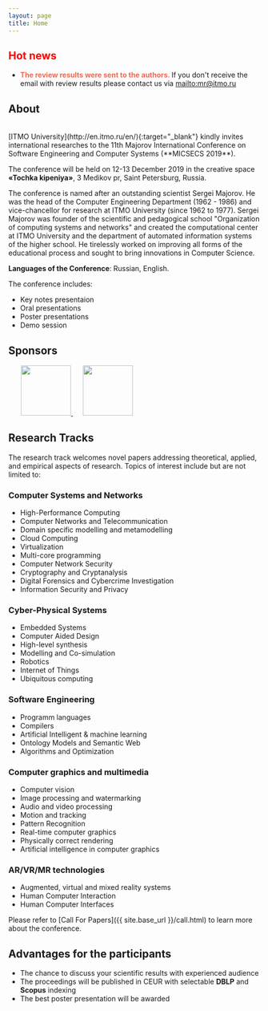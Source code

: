 ```yaml
---
layout: page
title: Home
---
```

<!-- # Invitation --> 
## <span style="color:red;">Hot news</span>

* <b style="color: #ee6952;">The review results were sent to the authors. </b>
If you don't receive the email with review results please contact us via <mailto:mr@itmo.ru>

## About 

<!-- <div >
      <img src="{{ site.base_url }}/img/itmo.jpeg">
</div> -->

<br>
[ITMO University](http://en.itmo.ru/en/){:target="_blank"} kindly invites international researches to the 11th Majorov International Conference on Software Engineering and Computer Systems (**MICSECS 2019**).

The conference will be held on 12-13 December 2019 in the creative space **«Tochka kipeniya»**, 3&nbsp;Medikov pr, Saint Petersburg, Russia.

<!-- ## About -->

The conference is named after an outstanding scientist Sergei Majorov. He was the head of the Computer Engineering Department (1962 - 1986) and vice-chancellor for research at ITMO University (since 1962 to 1977). Sergei Majorov was founder of the scientific and pedagogical school  "Organization of computing systems and networks" and created the computational center at ITMO University and the department of automated information systems of the higher school. He tirelessly worked on improving all forms of the educational process and sought to bring innovations in Computer Science.

**Languages of the Conference**: Russian, English.

The conference includes:

* Key notes presentaion
* Oral presentations
* Poster presentations
* Demo session

## Sponsors

<div >
      <a href="https://en.itmo.ru/" target="_blank">
            <img style="height:100px; margin-left:5%;" src="{{ site.base_url }}/img/itmo_logo_horiz_white_en.png"> 
      </a> 
      <a href="https://speechpro.com/" target="_blank">
            <img style="height:100px; margin-left:20px;" src="{{ site.base_url }}/img/crt.png">
      </a>
</div>

## Research Tracks

The research track welcomes novel papers addressing theoretical, applied, and empirical aspects of research. Topics of interest include but are not limited to:

### **Computer Systems and Networks**

* High-Performance Computing
* Computer Networks and Telecommunication
* Domain specific modelling and metamodelling
* Cloud Computing
* Virtualization
* Multi-core programming
* Computer Network Security
* Cryptography and Cryptanalysis
* Digital Forensics and Cybercrime Investigation
* Information Security and Privacy

### **Cyber-Physical Systems**

* Embedded Systems
* Computer Aided Design
* High-level synthesis
* Modelling and Co-simulation
* Robotics
* Internet of Things
* Ubiquitous computing

### **Software Engineering**

* Programm languages
* Compilers
* Artificial Intelligent & machine learning
* Ontology Models and Semantic Web
* Algorithms and Optimization

### **Computer graphics and multimedia**

* Computer vision
* Image processing and watermarking
* Audio and video processing
* Motion and tracking
* Pattern Recognition
* Real-time computer graphics
* Physically correct rendering
* Artificial intelligence in computer graphics

### **AR/VR/MR technologies**
* Augmented, virtual and mixed reality systems
* Human Computer Interaction
* Human Computer Interfaces

Please refer to [Call For Papers]({{ site.base_url }}/call.html) to learn more about the conference.

## Advantages for the participants

* The chance to discuss your scientific results with experienced audience
* The proceedings will be published in CEUR with selectable **DBLP** and **Scopus** indexing
* The best poster presentation will be awarded
